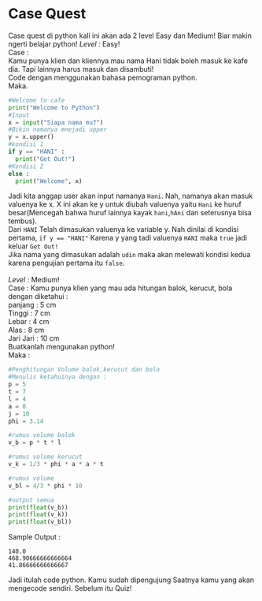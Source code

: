 # Case Quest
Case quest di python kali ini akan ada 2 level Easy dan Medium! Biar makin ngerti belajar python!
*Level :* Easy!<br>
Case :<br>
Kamu punya klien dan kliennya mau nama Hani tidak boleh masuk ke kafe dia. Tapi lainnya harus masuk dan disambuti!<br>
Code dengan menggunakan bahasa pemograman python.<br>
Maka. <br>

```py
#Welcome to cafe
print("Welcome to Python")
#Input
x = input("Siapa nama mu?")
#Bikin namanya mnejadi upper
y = x.upper()
#kondisi 1
if y == "HANI" :
  print("Get Out!")
#Kondisi 2
else :
  print("Welcome", x)
```
Jadi kita anggap user akan input namanya `Hani`. Nah, namanya akan masuk valuenya ke x. X ini akan ke y untuk diubah valuenya yaitu `Hani` ke huruf besar(Mencegah bahwa huruf lainnya kayak `hani`,`hAni` dan seterusnya bisa tembus).<br>
Dari `HANI` Telah dimasukan valuenya ke variable y. Nah dinilai di kondisi pertama, `if y == "HANI"` Karena y yang tadi valuenya `HANI` maka `true` jadi keluar `Get Out!`<br>
Jika nama yang dimasukan adalah `udin` maka akan melewati kondisi kedua karena pengujian pertama itu `false`.<br>
<br>
*Level :* Medium!<br>
Case :
Kamu punya klien yang mau ada hitungan balok, kerucut, bola dengan diketahui :<br>
panjang : 5 cm<br>
Tinggi : 7 cm<br>
Lebar : 4 cm<br>
Alas : 8 cm <br>
Jari Jari : 10 cm <br>
Buatkanlah mengunakan python!<br>
Maka :<br>
```py
#Penghitungan Volume balok,kerucut dan bola
#Menulis ketahuinya dengan :
p = 5 
t = 7 
l = 4
a = 8
j = 10
phi = 3.14

#rumus volume balok
v_b = p * t * l

#rumus volume kerucut
v_k = 1/3 * phi * a * a * t

#rumus volume
v_bl = 4/3 * phi * 10

#output semua
print(float(v_b))
print(float(v_k))
print(float(v_bl))
```
Sample Output : <br>
```
140.0
468.90666666666664
41.86666666666667
```
Jadi itulah code python. Kamu sudah dipengujung Saatnya kamu yang akan mengecode sendiri. Sebelum itu Quiz!<br>
